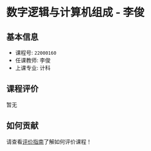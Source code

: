 # 数字逻辑与计算机组成 - 李俊

## 基本信息

- 课程号: `22000160`
- 任课教师: 李俊
- 上课专业: 计科

## 课程评价

暂无

## 如何贡献

请查看[评价指南](../how-to-comment.md)了解如何评价课程！
